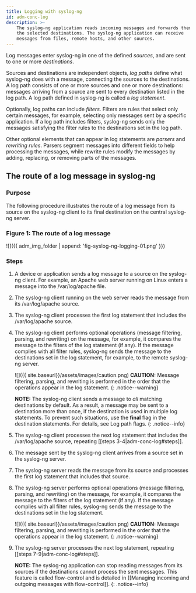 ```yaml
---
title: Logging with syslog-ng
id: adm-conc-log
description: >-
    The syslog-ng application reads incoming messages and forwards them to
    the selected destinations. The syslog-ng application can receive
    messages from files, remote hosts, and other sources.
---
```


Log messages enter syslog-ng in one of the defined *sources*, and are sent
to one or more *destinations*.

Sources and destinations are independent objects, *log paths* define
what syslog-ng does with a message, connecting the sources to the
destinations. A log path consists of one or more sources and one or more
destinations: messages arriving from a source are sent to every
destination listed in the log path. A log path defined in syslog-ng is
called a *log statement*.

Optionally, log paths can include *filters*. Filters are rules that
select only certain messages, for example, selecting only messages sent
by a specific application. If a log path includes filters, syslog-ng
sends only the messages satisfying the filter rules to the destinations
set in the log path.

Other optional elements that can appear in log statements are *parsers*
and *rewriting rules*. Parsers segment messages into different fields to
help processing the messages, while rewrite rules modify the messages by
adding, replacing, or removing parts of the messages.

## The route of a log message in syslog-ng

### Purpose

The following procedure illustrates the route of a log message from its
source on the syslog-ng client to its final destination on the central
syslog-ng server.

### Figure 1: The route of a log message

![]({{ adm_img_folder | append: 'fig-syslog-ng-logging-01.png' }})

### Steps

1. A device or application sends a log message to a source on the
    syslog-ng client. For example, an Apache web server running on Linux
    enters a message into the /var/log/apache file.

2. The syslog-ng client running on the web server reads the message
    from its /var/log/apache source.

3. The syslog-ng client processes the first log statement that includes
    the /var/log/apache source.

4. The syslog-ng client performs optional operations (message
    filtering, parsing, and rewriting) on the message, for example, it
    compares the message to the filters of the log statement (if any).
    If the message complies with all filter rules, syslog-ng sends the
    message to the destinations set in the log statement, for example,
    to the remote syslog-ng server.

    ![]({{ site.baseurl}}/assets/images/caution.png) **CAUTION:** Message
    filtering, parsing, and rewriting is performed in the order that the
    operations appear in the log statement.
    {: .notice--warning}

    **NOTE:** The syslog-ng client sends a message to *all* matching
    destinations by default. As a result, a message may be sent to a
    destination more than once, if the destination is used in multiple
    log statements. To prevent such situations, use the **final** flag
    in the destination statements. For details, see
    Log path flags.
    {: .notice--info}

5. The syslog-ng client processes the next log statement that includes
    the /var/log/apache source, repeating [[steps 3-4|adm-conc-log#steps]].

6. The message sent by the syslog-ng client arrives from a source set
    in the syslog-ng server.

7. The syslog-ng server reads the message from its source and processes
    the first log statement that includes that source.

8. The syslog-ng server performs optional operations (message
    filtering, parsing, and rewriting) on the message, for example, it
    compares the message to the filters of the log statement (if any).
    If the message complies with all filter rules, syslog-ng sends the
    message to the destinations set in the log statement.

    ![]({{ site.baseurl}}/assets/images/caution.png) **CAUTION:** Message filtering,
    parsing, and rewriting is performed in the order that the operations appear
    in the log statement.
    {: .notice--warning}

9. The syslog-ng server processes the next log statement, repeating
    [[steps 7-9|adm-conc-log#steps]].

    **NOTE:** The syslog-ng application can stop reading messages from its
    sources if the destinations cannot process the sent messages. This
    feature is called flow-control and is detailed in
    [[Managing incoming and outgoing messages with flow-control]].
    {: .notice--info}

